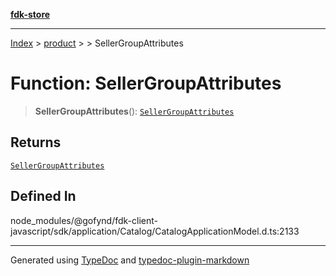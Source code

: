 [**fdk-store**](../../../README.md)
***

[Index](../../../API.md) > [product](../../README.md) > [<internal>](../README.md) > SellerGroupAttributes

# Function: SellerGroupAttributes

> **SellerGroupAttributes**(): [`SellerGroupAttributes`](../type-aliases/type-alias.SellerGroupAttributes.md)

## Returns

[`SellerGroupAttributes`](../type-aliases/type-alias.SellerGroupAttributes.md)

## Defined In

node\_modules/@gofynd/fdk-client-javascript/sdk/application/Catalog/CatalogApplicationModel.d.ts:2133

***
Generated using [TypeDoc](https://typedoc.org/) and [typedoc-plugin-markdown](https://www.npmjs.com/package/typedoc-plugin-markdown)
